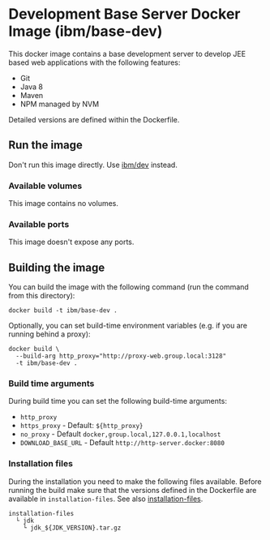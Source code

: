 # Development Base Server Docker Image (ibm/base-dev)

This docker image contains a base development server to develop JEE based web applications with the following features:

* Git
* Java 8
* Maven
* NPM managed by NVM

Detailed versions are defined within the Dockerfile.

## Run the image

Don't run this image directly. Use [ibm/dev](../dev) instead.

### Available volumes

This image contains no volumes.

### Available ports

This image doesn't expose any ports.

## Building the image

You can build the image with the following command (run the command from this directory):

```
docker build -t ibm/base-dev .
```

Optionally, you can set build-time environment variables (e.g. if you are running behind a proxy):

```
docker build \
  --build-arg http_proxy="http://proxy-web.group.local:3128"
  -t ibm/base-dev .
```

### Build time arguments

During build time you can set the following build-time arguments:

* `http_proxy`
* `https_proxy` - Default: `${http_proxy}`
* `no_proxy` - Default `docker,group.local,127.0.0.1,localhost`
* `DOWNLOAD_BASE_URL` - Default `http://http-server.docker:8080`

### Installation files

During the installation you need to make the following files available. Before running the build make sure that the versions defined in the Dockerfile are available in `installation-files`. See also [installation-files](../installation-files).

```
installation-files
  └ jdk
    └ jdk_${JDK_VERSION}.tar.gz
```
